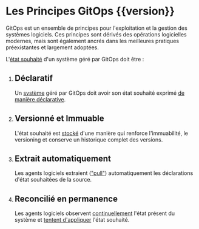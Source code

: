 # Les Principes GitOps {{version}}

GitOps est un ensemble de principes pour l'exploitation et la gestion des systèmes logiciels.
Ces principes sont dérivés des opérations logicielles modernes, mais sont également ancrés dans les meilleures pratiques préexistantes et largement adoptées.

L'[état souhaité](./GLOSSARY_fr.md#etat-souhaité) d'un système géré par GitOps doit être :

1. ## Déclaratif

    Un [système](./GLOSSARY_fr.md#systeme-logiciel) géré par GitOps doit avoir son état souhaité exprimé [de manière déclarative](./GLOSSARY_fr.md#description-declarative).

2. ## Versionné et Immuable

    L'état souhaité est [stocké](./GLOSSARY_fr.md#stockage-d-etat) d'une manière qui renforce l'immuabilité, le versioning et conserve un historique complet des versions.

3. ## Extrait automatiquement

    Les agents logiciels extraient (["pull"](./GLOSSARY_fr.md#extraction-pull)) automatiquement les déclarations d'état souhaitées de la source.

4. ## Reconcilié en permanence

    Les agents logiciels observent [continuellement](./GLOSSARY_fr.md#continu) l'état présent du système et [tentent d'appliquer](./GLOSSARY_fr.md#reconciliation) l'état souhaité.
